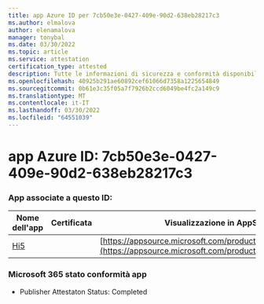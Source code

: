 ```yaml
---
title: app Azure ID per 7cb50e3e-0427-409e-90d2-638eb28217c3
ms.author: elmalova
author: elenamalova
manager: tonybal
ms.date: 03/30/2022
ms.topic: article
ms.service: attestation
certification_type: attested
description: Tutte le informazioni di sicurezza e conformità disponibili per 7cb50e3e-0427-409e-90d2-638eb28217c3.
ms.openlocfilehash: 40925b291ae60892cef61066d7358a1225654849
ms.sourcegitcommit: 0b61e3c35f05a7f7926b2ccd6049be4fc2a149c9
ms.translationtype: MT
ms.contentlocale: it-IT
ms.lasthandoff: 03/30/2022
ms.locfileid: "64551039"
---
```

# <a name="azure-app-id-7cb50e3e-0427-409e-90d2-638eb28217c3"></a>app Azure ID: 7cb50e3e-0427-409e-90d2-638eb28217c3


### <a name="apps-associated-with-this-id"></a>App associate a questo ID:
| **Nome dell'app** | **Certificata** | **Visualizzazione in AppSource** |
|--------------|---------------|-----------------------|
| [Hi5](../forward/WA200001610.md) |  | [https://appsource.microsoft.com/product/office/WA200001610](https://appsource.microsoft.com/product/office/WA200001610) |

### <a name="microsoft-365-app-compliance-status"></a>Microsoft 365 stato conformità app
- Publisher Attestaton Status: Completed
